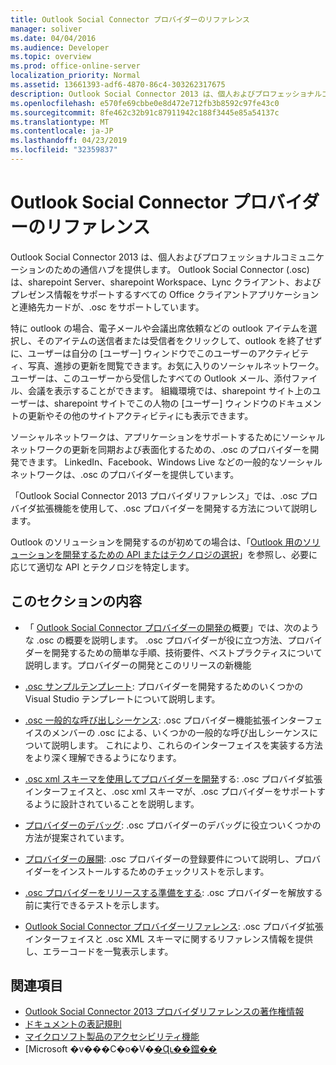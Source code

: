 ```yaml
---
title: Outlook Social Connector プロバイダーのリファレンス
manager: soliver
ms.date: 04/04/2016
ms.audience: Developer
ms.topic: overview
ms.prod: office-online-server
localization_priority: Normal
ms.assetid: 13661393-adf6-4870-86c4-303262317675
description: Outlook Social Connector 2013 は、個人およびプロフェッショナルコミュニケーションのための通信ハブを提供します。
ms.openlocfilehash: e570fe69cbbe0e8d472e712fb3b8592c97fe43c0
ms.sourcegitcommit: 8fe462c32b91c87911942c188f3445e85a54137c
ms.translationtype: MT
ms.contentlocale: ja-JP
ms.lasthandoff: 04/23/2019
ms.locfileid: "32359837"
---
```

# <a name="outlook-social-connector-provider-reference"></a>Outlook Social Connector プロバイダーのリファレンス

Outlook Social Connector 2013 は、個人およびプロフェッショナルコミュニケーションのための通信ハブを提供します。 Outlook Social Connector (.osc) は、sharepoint Server、sharepoint Workspace、Lync クライアント、およびプレゼンス情報をサポートするすべての Office クライアントアプリケーションと連絡先カードが、.osc をサポートしています。 

特に outlook の場合、電子メールや会議出席依頼などの outlook アイテムを選択し、そのアイテムの送信者または受信者をクリックして、outlook を終了せずに、ユーザーは自分の [ユーザー] ウィンドウでこのユーザーのアクティビティ、写真、進捗の更新を閲覧できます。お気に入りのソーシャルネットワーク。 ユーザーは、このユーザーから受信したすべての Outlook メール、添付ファイル、会議を表示することができます。 組織環境では、sharepoint サイト上のユーザーは、sharepoint サイトでこの人物の [ユーザー] ウィンドウのドキュメントの更新やその他のサイトアクティビティにも表示できます。
  
ソーシャルネットワークは、アプリケーションをサポートするためにソーシャルネットワークの更新を同期および表面化するための、.osc のプロバイダーを開発できます。 LinkedIn、Facebook、Windows Live などの一般的なソーシャルネットワークは、.osc のプロバイダーを提供しています。 
  
「Outlook Social Connector 2013 プロバイダリファレンス」では、.osc プロバイダ拡張機能を使用して、.osc プロバイダーを開発する方法について説明します。 
  
Outlook のソリューションを開発するのが初めての場合は、「[Outlook 用のソリューションを開発するための API またはテクノロジの選択](../selecting-an-api-or-technology-for-developing-solutions-for-outlook.md)」を参照し、必要に応じて適切な API とテクノロジを特定します。 
  
## <a name="in-this-section"></a>このセクションの内容

- 「 [Outlook Social Connector プロバイダーの開発の](getting-started-with-developing-an-outlook-social-connector-provider.md)概要」では、次のような .osc の概要を説明します。 .osc プロバイダーが役に立つ方法、プロバイダーを開発するための簡単な手順、技術要件、ベストプラクティスについて説明します。プロバイダーの開発とこのリリースの新機能
    
- [.osc サンプルテンプレート](osc-sample-templates.md): プロバイダーを開発するためのいくつかの Visual Studio テンプレートについて説明します。
    
- [.osc 一般的な呼び出しシーケンス](osc-typical-calling-sequences.md): .osc プロバイダー機能拡張インターフェイスのメンバーの .osc による、いくつかの一般的な呼び出しシーケンスについて説明します。 これにより、これらのインターフェイスを実装する方法をより深く理解できるようになります。
    
- [.osc xml スキーマを使用してプロバイダーを開発](developing-a-provider-with-the-osc-xml-schema.md)する: .osc プロバイダ拡張インターフェイスと、.osc xml スキーマが、.osc プロバイダーをサポートするように設計されていることを説明します。
    
- [プロバイダーのデバッグ](debugging-a-provider.md): .osc プロバイダーのデバッグに役立ついくつかの方法が提案されています。
    
- [プロバイダーの展開](deploying-a-provider.md): .osc プロバイダーの登録要件について説明し、プロバイダーをインストールするためのチェックリストを示します。
    
- [.osc プロバイダーをリリースする準備をする](getting-ready-to-release-an-osc-provider.md): .osc プロバイダーを解放する前に実行できるテストを示します。
    
- [Outlook Social Connector プロバイダーリファレンス](outlook-social-connector-provider-reference-0.md): .osc プロバイダ拡張インターフェイスと .osc XML スキーマに関するリファレンス情報を提供し、エラーコードを一覧表示します。
    
## <a name="see-also"></a>関連項目

- [Outlook Social Connector 2013 プロバイダリファレンスの著作権情報](outlook-social-connector-2013-provider-reference-copyright-notice.md) 
- [ドキュメントの表記規則](https://msdn.microsoft.com/office/aa905365.aspx)   
- [マイクロソフト製品のアクセシビリティ機能](https://www.microsoft.com/enable/products/default.aspx)  
- [Microsoft �v���C�o�V�[�Ɋւ��鐺��](https://privacy.microsoft.com/en-us/privacystatement)
    

